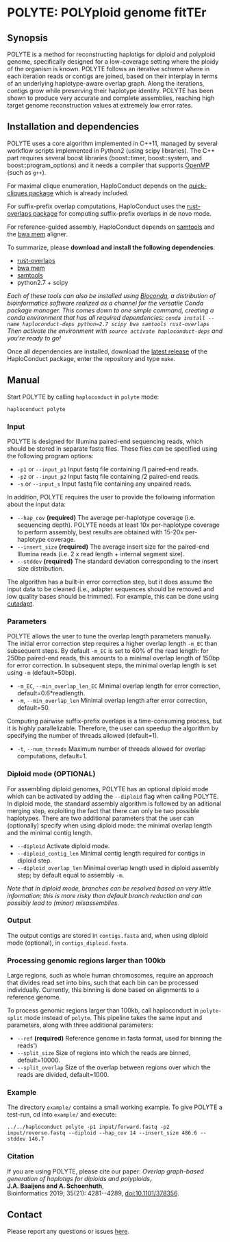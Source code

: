# POLYTE: POLYploid genome fitTEr

## Synopsis

POLYTE is a method for reconstructing haplotigs for diploid and polyploid
genome, specifically designed for a low-coverage setting where the ploidy of
the organism is known. POLYTE follows an iterative scheme where in each
iteration reads or contigs are joined, based on their interplay in terms of
an underlying haplotype-aware overlap graph. Along the iterations,
contigs grow while preserving their haplotype identity. POLYTE has been shown
to produce very accurate and complete assemblies, reaching high target genome
reconstruction values at extremely low error rates.

## Installation and dependencies

POLYTE uses a core algorithm implemented in C++11, managed by several workflow scripts implemented in Python2 (using scipy libraries).
The C++ part requires several boost libraries (boost::timer,
boost::system, and boost::program_options) and it needs a compiler
that supports [OpenMP](http://openmp.org/wp/) (such as `g++`).

For maximal clique enumeration, HaploConduct depends on the [quick-cliques package](https://github.com/darrenstrash/quick-cliques) which is already included.

For suffix-prefix overlap computations, HaploConduct uses the [rust-overlaps package](https://github.com/jbaaijens/rust-overlaps) for
computing suffix-prefix overlaps in de novo mode.

For reference-guided assembly, HaploConduct depends on [samtools](http://samtools.sourceforge.net) and the [bwa mem](http://bio-bwa.sourceforge.net/) aligner.

To summarize, please **download and install the following dependencies**:

* [rust-overlaps](https://github.com/jbaaijens/rust-overlaps)
* [bwa mem](http://bio-bwa.sourceforge.net/)
* [samtools](http://samtools.sourceforge.net)
* python2.7 + scipy

*Each of these tools can also be installed using [Bioconda](https://bioconda.github.io/),
a distribution of bioinformatics software realized as a channel for the
versatile Conda package manager. This comes down to one simple command, creating a conda environment that has all required dependencies:
`conda install --name haploconduct-deps python=2.7 scipy bwa samtools rust-overlaps`
Then activate the environment with `source activate haploconduct-deps` and you're ready to go!*

Once all dependencies are installed, download the [latest release](https://github.com/HaploConduct/HaploConduct/releases) of the HaploConduct package, enter the repository and type `make`.


## Manual

Start POLYTE by calling `haploconduct` in `polyte` mode:
```
haploconduct polyte
```

### Input

POLYTE is designed for Illumina paired-end sequencing reads, which should be
stored in separate fastq files.
These files can be specified using the following program options:

* `-p1` or `--input_p1`
Input fastq file containing /1 paired-end reads.
* `-p2` or `--input_p2`
Input fastq file containing /2 paired-end reads.
* `-s` or `--input_s`
Input fastq file containing any unpaired reads.

In addition, POLYTE requires the user to provide the following information about
the input data:

* `--hap_cov` **(required)**
The average per-haplotype coverage (i.e. sequencing depth). POLYTE needs at least 10x per-haplotype coverage to perform assembly, best results are obtained with 15-20x per-haplotype coverage.
* `--insert_size` **(required)**
The average insert size for the paired-end Illumina reads (i.e. 2 x read length + internal segment size).
* `--stddev` **(required)**
The standard deviation corresponding to the insert size distribution.

The algorithm has a built-in error correction step, but it does assume the input
data to be cleaned (i.e., adapter sequences should be removed and low quality
bases should be trimmed). For example, this can be done using [cutadapt](https://pypi.python.org/pypi/cutadapt).


### Parameters

POLYTE allows the user to tune the overlap length parameters manually. The initial error correction step requires a higher overlap length `-m_EC` than subsequent steps. By default `-m_EC` is set to 60% of the read length: for 250bp paired-end reads, this amounts to a minimal overlap length of 150bp for error correction. In subsequent steps, the minimal overlap length is set using `-m` (default=50bp).

* `-m_EC`, `--min_overlap_len_EC`
Minimal overlap length for error correction, default=0.6*readlength.
* `-m`, `--min_overlap_len`
Minimal overlap length after error correction, default=50.

Computing pairwise suffix-prefix overlaps is a time-consuming process, but it is highly parallelizable. Therefore, the user can speedup the algorithm by specifying the number of threads allowed (default=1).

* `-t`, `--num_threads`
Maximum number of threads allowed for overlap computations, default=1.


### Diploid mode (OPTIONAL)

For assembling diploid genomes, POLYTE has an optional diploid mode which can be activated by adding the `--diploid` flag when calling POLYTE. In diploid mode, the standard assembly algorithm is followed by an aditional merging step, exploiting the fact that there can only be two possible haplotypes. There are two additional parameters that the user can (optionally) specify when using diploid mode: the minimal overlap length and the minimal contig length.

* `--diploid`
Activate diploid mode.
* `--diploid_contig_len`
Minimal contig length required for contigs in diploid step.
* `--diploid_overlap_len`
Minimal overlap length used in diploid assembly step; by default equal to assembly `-m`.

*Note that in diploid mode, branches can be resolved based on very little information; this is more risky than default branch reduction and can possibly lead to (minor) misassemblies.*


### Output

The output contigs are stored in `contigs.fasta` and, when using diploid mode (optional), in `contigs_diploid.fasta`.


### Processing genomic regions larger than 100kb

Large regions, such as whole human chromosomes, require an approach that divides read set into bins, such that each bin can be processed individually. Currently, this binning is done based on alignments to a reference genome.

To process genomic regions larger than 100kb, call haploconduct in `polyte-split` mode instead of `polyte`. This pipeline takes the same input and parameters, along with three additional parameters:
* `--ref` **(required)**
Reference genome in fasta format, used for binning the reads')
* `--split_size`
Size of regions into which the reads are binned, default=10000.
* `--split_overlap`
Size of the overlap between regions over which the reads are divided, default=1000.


### Example

The directory `example/` contains a small working example. To give POLYTE a
test-run, cd into `example/` and execute:

```
../../haploconduct polyte -p1 input/forward.fastq -p2 input/reverse.fastq --diploid --hap_cov 14 --insert_size 486.6 --stddev 146.7
```


### Citation

If you are using POLYTE, please cite our paper: *Overlap graph-based generation of haplotigs for diploids and polyploids*,  
**J.A. Baaijens and A. Schoenhuth**,  
Bioinformatics 2019; 35(21): 4281--4289,
[doi:10.1101/378356](https://doi.org/10.1101/378356).


## Contact   

Please report any questions or issues [here](https://github.com/HaploConduct/HaploConduct/issues).

